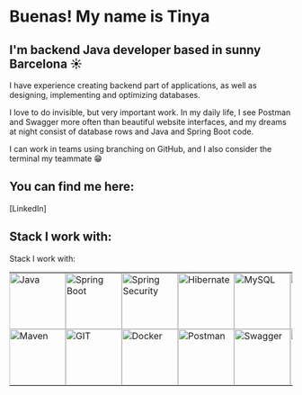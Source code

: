 # Buenas! My name is Tinya
## I'm backend Java developer based in sunny Barcelona ☀️

I have experience creating backend part of applications, as well as designing, implementing and optimizing databases. 

I love to do invisible, but very important work. In my daily life, I see Postman and Swagger more often than beautiful website interfaces, and my dreams at night consist of database rows and Java and Spring Boot code. 

I can work in teams using branching on GitHub, and I also consider the terminal my teammate 😁

## You can find me here:
[LinkedIn]

## Stack I work with:
Stack I work with:

<style>
  table {
    border-spacing: 20px;
  }

  td {
    padding: 0;
  }

  img {
    display: block;
    width: 100px;
  }
</style>

<table>
  <tr>
    <td><img src="https://seeklogo.com/images/J/java-logo-CE0198242E-seeklogo.com.png" alt="Java" width="100"></td>
    <td><img src="https://upload.wikimedia.org/wikipedia/commons/thumb/4/44/Spring_Framework_Logo_2018.svg/1200px-Spring_Framework_Logo_2018.svg.png" alt="Spring Boot" width="100"></td>
    <td><img src="https://www.dariawan.com/media/images/tech-spring-security.width-400.png" alt="Spring Security" width="100"></td>
    <td><img src="https://cdn.icon-icons.com/icons2/2699/PNG/512/hibernate_logo_icon_169034.png" alt="Hibernate" width="100"></td>
    <td><img src="https://upload.wikimedia.org/wikipedia/labs/8/8e/Mysql_logo.png" alt="MySQL" width="100"></td>
    <td><img src="https://upload.wikimedia.org/wikipedia/commons/thumb/c/ca/MariaDB_colour_logo.svg/2560px-MariaDB_colour_logo.svg.png" alt="MariaDB" width="100"></td>
  </tr>
  <tr>
    <td><img src="https://res.cloudinary.com/practicaldev/image/fetch/s--1KIy2_Nb--/c_limit%2Cf_auto%2Cfl_progressive%2Cq_auto%2Cw_880/https://cdn-images-1.medium.com/max/2400/1%2AH-IQgGmDCiOcjRsFe7TzdA.png" alt="Maven" width="100"></td>
    <td><img src="https://git-scm.com/images/logos/downloads/Git-Logo-2Color.png" alt="GIT" width="100"></td>
    <td><img src="https://1000logos.net/wp-content/uploads/2021/11/Docker-Logo.png" alt="Docker" width="100"></td>
    <td><img src="https://upload.wikimedia.org/wikipedia/commons/c/c2/Postman_%28software%29.png" alt="Postman" width="100"></td>
    <td><img src="https://miro.medium.com/v2/resize:fit:818/1*zc-LgogGtr7fFHF9e1M8wA.png" alt="Swagger" width="100"></td>
    <td><img src="https://www.freeiconspng.com/thumbs/linux-icon/linux-icon-19.png" alt="Linux" width="100"></td>
  </tr>
</table>

